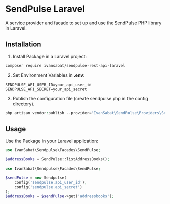 # SendPulse Laravel

A service provider and facade to set up and use the SendPulse PHP library in Laravel.

## Installation

1. Install Package in a Laravel project:
```bash
composer require ivansabat/sendpulse-rest-api-laravel
```

2. Set Environment Variables in __.env__:
```dotenv
SENDPULSE_API_USER_ID=your_api_user_id
SENDPULSE_API_SECRET=your_api_secret
```

3. Publish the configuration file (create sendpulse.php in the config directory).
```php
php artisan vendor:publish --provider="IvanSabat\SendPulse\Providers\SendPulseServiceProvider"
```

## Usage

Use the Package in your Laravel application:

```php
use IvanSabat\Sendpulse\Facades\SendPulse;

$addressBooks = SendPulse::listAddressBooks();
```

```php
use IvanSabat\Sendpulse\Facades\SendPulse;

$sendPulse = new Sendpulse(
    config('sendpulse.api_user_id'),
    config('sendpulse.api_secret')
);
$addressBooks = $sendPulse->get('addressbooks');
```
